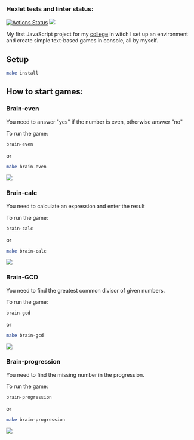 ### Hexlet tests and linter status:

[![Actions Status](https://github.com/debibl/frontend-project-44/workflows/hexlet-check/badge.svg)](https://github.com/debibl/frontend-project-44/actions) <a href="https://codeclimate.com/github/debibl/frontend-project-44/maintainability"><img src="https://api.codeclimate.com/v1/badges/f2dfedceeff9b6cbe708/maintainability" /></a>

My first JavaScript project for my <a href="https://hexly.ru/">college</a> in witch I set up an environment and create simple text-based games in console, all by myself.

## Setup

```bash
make install
```

## How to start games:

### Brain-even

You need to answer "yes" if the number is even, otherwise answer "no"

To run the game:

```bash
brain-even
```

or

```bash
make brain-even
```

<a href="https://asciinema.org/a/562722" target="_blank"><img src="https://asciinema.org/a/562722.svg" /></a>

### Brain-calc

You need to calculate an expression and enter the result

To run the game:

```bash
brain-calc
```

or

```bash
make brain-calc
```

<a href="https://asciinema.org/a/562720" target="_blank"><img src="https://asciinema.org/a/562720.svg" /></a>

### Brain-GCD

You need to find the greatest common divisor of given numbers.

To run the game:

```bash
brain-gcd
```

or

```bash
make brain-gcd
```

<a href="https://asciinema.org/a/580827" target="_blank"><img src="https://asciinema.org/a/580827.svg" /></a>

### Brain-progression

You need to find the missing number in the progression.

To run the game:

```bash
brain-progression
```

or

```bash
make brain-progression
```

<a href="https://asciinema.org/a/580831" target="_blank"><img src="https://asciinema.org/a/580831.svg" /></a>
